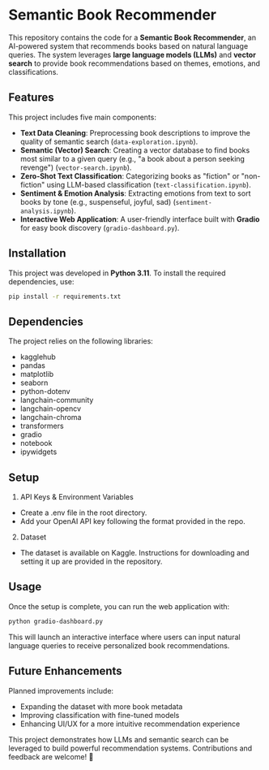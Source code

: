 # Semantic Book Recommender 

This repository contains the code for a **Semantic Book Recommender**, an AI-powered system that recommends books based on natural language queries. The system leverages **large language models (LLMs)** and **vector search** to provide book recommendations based on themes, emotions, and classifications.  

## Features  

This project includes five main components:  

- **Text Data Cleaning**: Preprocessing book descriptions to improve the quality of semantic search (`data-exploration.ipynb`).  
- **Semantic (Vector) Search**: Creating a vector database to find books most similar to a given query (e.g., "a book about a person seeking revenge") (`vector-search.ipynb`).  
- **Zero-Shot Text Classification**: Categorizing books as "fiction" or "non-fiction" using LLM-based classification (`text-classification.ipynb`).  
- **Sentiment & Emotion Analysis**: Extracting emotions from text to sort books by tone (e.g., suspenseful, joyful, sad) (`sentiment-analysis.ipynb`).  
- **Interactive Web Application**: A user-friendly interface built with **Gradio** for easy book discovery (`gradio-dashboard.py`).  

## Installation  

This project was developed in **Python 3.11**. To install the required dependencies, use:  

```bash
pip install -r requirements.txt
```

## Dependencies

The project relies on the following libraries:

- kagglehub
- pandas
- matplotlib
- seaborn
- python-dotenv
- langchain-community
- langchain-opencv
- langchain-chroma
- transformers
- gradio
- notebook
- ipywidgets

## Setup
1. API Keys & Environment Variables

- Create a .env file in the root directory.
- Add your OpenAI API key following the format provided in the repo.

2. Dataset

- The dataset is available on Kaggle. Instructions for downloading and setting it up are provided in the repository.

## Usage
Once the setup is complete, you can run the web application with:

```bash
python gradio-dashboard.py
```
This will launch an interactive interface where users can input natural language queries to receive personalized book recommendations.

## Future Enhancements

Planned improvements include:

- Expanding the dataset with more book metadata
- Improving classification with fine-tuned models
- Enhancing UI/UX for a more intuitive recommendation experience


This project demonstrates how LLMs and semantic search can be leveraged to build powerful recommendation systems. Contributions and feedback are welcome! 🚀









